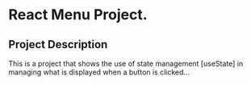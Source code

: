 # React Menu Project.

## Project Description

This is a project that shows the use of state management [useState] in managing what is displayed when a button is clicked...

